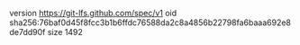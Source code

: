 version https://git-lfs.github.com/spec/v1
oid sha256:76baf0d45f8fcc3b1b6ffdc76588da2c8a4856b22798fa6baaa692e8de7dd90f
size 1492
